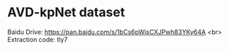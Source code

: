 # AVD-kpNet dataset
Baidu Drive: https://pan.baidu.com/s/1bCs6pWjsCXJPwh83YKy64A \<br>
Extraction code: tly7
